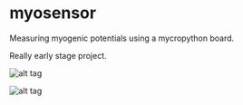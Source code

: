 # myosensor
Measuring myogenic potentials using a mycropython board.

Really early stage project.

![alt tag](http://i.imgur.com/d8Ee0eQ.jpg)

![alt tag](http://i.imgur.com/cTxKxNl.jpg)
